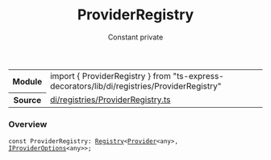 <header class="symbol-info-header">    <h1 id="providerregistry">ProviderRegistry</h1>    <label class="symbol-info-type-label const">Constant</label>    <label class="api-type-label private">private</label>  </header>
<section class="symbol-info">      <table class="is-full-width">        <tbody>        <tr>          <th>Module</th>          <td>            <div class="lang-typescript">                <span class="token keyword">import</span> { ProviderRegistry }                 <span class="token keyword">from</span>                 <span class="token string">"ts-express-decorators/lib/di/registries/ProviderRegistry"</span>                            </div>          </td>        </tr>        <tr>          <th>Source</th>          <td>            <a href="https://romakita.github.io/ts-express-decorators/#//blob/v2.4.3/src/di/registries/ProviderRegistry.ts#L0-L0">                di/registries/ProviderRegistry.ts            </a>        </td>        </tr>                </tbody>      </table>    </section>

### Overview

<pre><code class="typescript-lang"><span class="token keyword">const</span> ProviderRegistry<span class="token punctuation">:</span> <a href="#api/common/core/registry"><span class="token">Registry</span></a><<a href="#api/common/di/provider"><span class="token">Provider</span></a><<span class="token keyword">any</span>><span class="token punctuation">,</span> <a href="#api/common/di/iprovideroptions"><span class="token">IProviderOptions</span></a><<span class="token keyword">any</span>>><span class="token punctuation">;</span></code></pre>
